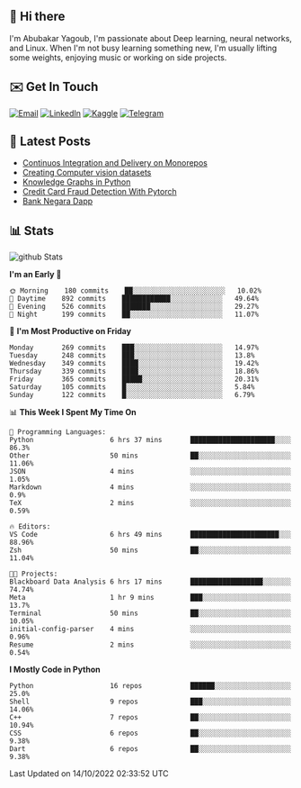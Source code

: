 ## 👋 Hi there

I'm Abubakar Yagoub, I'm passionate about Deep learning, neural networks, and
Linux. When I'm not busy learning something new, I'm usually lifting some
weights, enjoying music or working on side projects.

## ✉️ Get In Touch

[![Email](https://img.shields.io/badge/Email-f1f1f1?style=for-the-badge&logo=gmail&logoColor=0f111a)](mailto:git@blacksuan19.dev)
[![LinkedIn](https://img.shields.io/badge/LinkedIn-0077B5?style=for-the-badge&logo=linkedin&logoColor=white)](https://www.linkedin.com/in/blacksuan19/)
[![Kaggle](https://img.shields.io/badge/Kaggle-5acfff?style=for-the-badge&logo=kaggle&logoColor=white)](http://kaggle.com/abubakaryagob/)
[![Telegram](https://img.shields.io/badge/Telegram-2CA5E0?style=for-the-badge&logo=telegram&logoColor=white)](https://t.me/blacksuan19)

## 📩 Latest Posts

<!-- BLOG-POST-LIST:START -->
- [Continuos Integration and Delivery on Monorepos](https://www.blacksuan19.dev/blog/github-actions-monorepos/)
- [Creating Computer vision datasets](https://www.blacksuan19.dev/blog/creating-datasets/)
- [Knowledge Graphs in Python](https://www.blacksuan19.dev/projects/Knowledge_Graphs/)
- [Credit Card Fraud Detection With Pytorch](https://www.blacksuan19.dev/projects/credit-card-fraud-detection-with-pytorch/)
- [Bank Negara Dapp](https://www.blacksuan19.dev/projects/bank-negara/)
<!-- BLOG-POST-LIST:END -->

## 📊 Stats

![github Stats](https://github-readme-stats.vercel.app/api?username=blacksuan19&theme=github_dark&show_icons=true&count_private=true&custom_title=Github%20Stats&hide_border=true)

<!--START_SECTION:waka-->
**I'm an Early 🐤** 

```text
🌞 Morning    180 commits    ██░░░░░░░░░░░░░░░░░░░░░░░   10.02% 
🌆 Daytime    892 commits    ████████████░░░░░░░░░░░░░   49.64% 
🌃 Evening    526 commits    ███████░░░░░░░░░░░░░░░░░░   29.27% 
🌙 Night      199 commits    ██░░░░░░░░░░░░░░░░░░░░░░░   11.07%

```
📅 **I'm Most Productive on Friday** 

```text
Monday       269 commits    ███░░░░░░░░░░░░░░░░░░░░░░   14.97% 
Tuesday      248 commits    ███░░░░░░░░░░░░░░░░░░░░░░   13.8% 
Wednesday    349 commits    ████░░░░░░░░░░░░░░░░░░░░░   19.42% 
Thursday     339 commits    ████░░░░░░░░░░░░░░░░░░░░░   18.86% 
Friday       365 commits    █████░░░░░░░░░░░░░░░░░░░░   20.31% 
Saturday     105 commits    █░░░░░░░░░░░░░░░░░░░░░░░░   5.84% 
Sunday       122 commits    █░░░░░░░░░░░░░░░░░░░░░░░░   6.79%

```


📊 **This Week I Spent My Time On** 

```text
💬 Programming Languages: 
Python                   6 hrs 37 mins       █████████████████████░░░░   86.3% 
Other                    50 mins             ██░░░░░░░░░░░░░░░░░░░░░░░   11.06% 
JSON                     4 mins              ░░░░░░░░░░░░░░░░░░░░░░░░░   1.05% 
Markdown                 4 mins              ░░░░░░░░░░░░░░░░░░░░░░░░░   0.9% 
TeX                      2 mins              ░░░░░░░░░░░░░░░░░░░░░░░░░   0.59%

🔥 Editors: 
VS Code                  6 hrs 49 mins       ██████████████████████░░░   88.96% 
Zsh                      50 mins             ██░░░░░░░░░░░░░░░░░░░░░░░   11.04%

🐱‍💻 Projects: 
Blackboard Data Analysis 6 hrs 17 mins       ██████████████████░░░░░░░   74.74% 
Meta                     1 hr 9 mins         ███░░░░░░░░░░░░░░░░░░░░░░   13.7% 
Terminal                 50 mins             ██░░░░░░░░░░░░░░░░░░░░░░░   10.05% 
initial-config-parser    4 mins              ░░░░░░░░░░░░░░░░░░░░░░░░░   0.96% 
Resume                   2 mins              ░░░░░░░░░░░░░░░░░░░░░░░░░   0.54%

```

**I Mostly Code in Python** 

```text
Python                   16 repos            ██████░░░░░░░░░░░░░░░░░░░   25.0% 
Shell                    9 repos             ███░░░░░░░░░░░░░░░░░░░░░░   14.06% 
C++                      7 repos             ██░░░░░░░░░░░░░░░░░░░░░░░   10.94% 
CSS                      6 repos             ██░░░░░░░░░░░░░░░░░░░░░░░   9.38% 
Dart                     6 repos             ██░░░░░░░░░░░░░░░░░░░░░░░   9.38%

```



 Last Updated on 14/10/2022 02:33:52 UTC
<!--END_SECTION:waka-->
